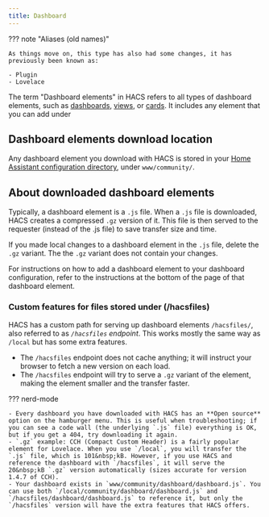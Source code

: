 ```yaml
---
title: Dashboard
---
```


??? note "Aliases (old names)"

    As things move on, this type has also had some changes, it has previously been known as:

    - Plugin
    - Lovelace

The term "Dashboard elements" in HACS refers to all types of dashboard elements, such as [dashboards](https://www.home-assistant.io/dashboards/dashboards/), [views](https://www.home-assistant.io/dashboards/views/), or [cards](https://www.home-assistant.io/dashboards/cards/). It includes any element that you can add under <!-- hacs:my lovelace_resources title="**{{coreui('panel.config')}}** > **{{coreui('ui.panel.config.dashboard.dashboards.main')}}** > three dots menu > **{{coreui('ui.panel.config.lovelace.resources.caption')}}**" -->

## Dashboard elements download location

Any dashboard element you download with HACS is stored in your [Home Assistant configuration directory](https://www.home-assistant.io/docs/configuration/#to-find-the-configuration-directory), under `www/community/`.

## About downloaded dashboard elements

Typically, a dashboard element is a `.js` file. When a `.js` file is downloaded, HACS creates a compressed `.gz` version of it. This file is then served to the requester (instead of the .js file) to save transfer size and time.

If you made local changes to a dashboard element in the `.js` file, delete the `.gz` variant. The the `.gz` variant does not contain your changes.

For instructions on how to add a dashboard element to your dashboard configuration, refer to the instructions at the bottom of the page of that dashboard element.

### Custom features for files stored under (/hacsfiles)

HACS has a custom path for serving up dashboard elements `/hacsfiles/`, also referred to as *`/hacsfiles` endpoint*. This works mostly the same way as `/local` but has some extra features.

- The `/hacsfiles` endpoint does not cache anything; it will instruct your browser to fetch a new version on each load.
- The `/hacsfiles` endpoint will try to serve a `.gz` variant of the element, making the element smaller and the transfer faster.

??? nerd-mode

    - Every dashboard you have downloaded with HACS has an **Open source** option on the hamburger menu. This is useful when troubleshooting; if you can see a code wall (the underlying `.js` file) everything is OK, but if you get a 404, try downloading it again.
    - `.gz` example: CCH (Compact Custom Header) is a fairly popular element for Lovelace. When you use `/local`, you will transfer the `.js` file, which is 101&nbsp;kB. However, if you use HACS and reference the dashboard with `/hacsfiles`, it will serve the 20&nbsp;kB `.gz` version automatically (sizes accurate for version 1.4.7 of CCH).
    - Your dashboard exists in `www/community/dashboard/dashboard.js`. You can use both `/local/community/dashboard/dashboard.js` and `/hacsfiles/dashboard/dashboard.js` to reference it, but only the `/hacsfiles` version will have the extra features that HACS offers.
